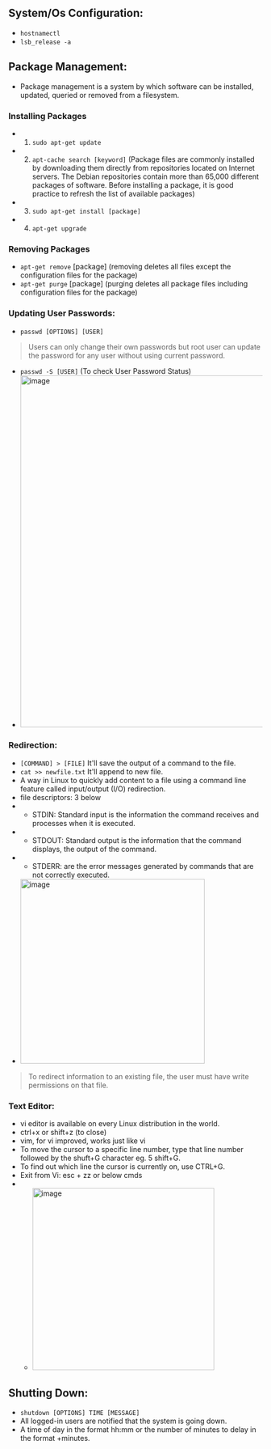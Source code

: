 ## System/Os Configuration:
- `hostnamectl`
- `lsb_release -a`

## Package Management:
- Package management is a system by which software can be installed, updated, queried or removed from a filesystem.
### Installing Packages
- 1. `sudo apt-get update`
- 2. `apt-cache search [keyword]` (Package files are commonly installed by downloading them directly from repositories located on Internet servers. The Debian repositories contain more than 65,000 different packages of software. Before installing a package, it is good practice to refresh the list of available packages)
- 3. `sudo apt-get install [package]`
- 4. `apt-get upgrade`

### Removing Packages
- `apt-get remove` [package] (removing deletes all files except the configuration files for the package)
- `apt-get purge` [package] (purging deletes all package files including configuration files for the package)


### Updating User Passwords:
- `passwd [OPTIONS] [USER]`
> Users can only change their own passwords but root user can update the password for any user without using current password.
- `passwd -S [USER]` (To check User Password Status)
- <img width="696" alt="image" src="https://user-images.githubusercontent.com/40174034/234181400-e571c368-f54f-4862-91bd-0afeab7a78c4.png">


### Redirection:
- `[COMMAND] > [FILE]` It'll save the output of a command to the file. 
- `cat >> newfile.txt` It'll append to new file.
- A way in Linux to quickly add content to a file using a command line feature called input/output (I/O) redirection.
- file descriptors: 3 below
- - STDIN: Standard input is the information the command receives and processes when it is executed.
- - STDOUT: Standard output is the information that the command displays, the output of the command.
- - STDERR: are the error messages generated by commands that are not correctly executed.
- <img width="365" alt="image" src="https://user-images.githubusercontent.com/40174034/235178100-e8ccf339-f58a-4a73-bf71-942ecf140b89.png">
> To redirect information to an existing file, the user must have write permissions on that file. 

### Text Editor:
- vi editor is available on every Linux distribution in the world.
- ctrl+x or shift+z (to close)
- vim, for vi improved, works just like vi
- To move the cursor to a specific line number, type that line number followed by the shuft+G character eg. 5 shift+G.
- To find out which line the cursor is currently on, use CTRL+G.
- Exit from Vi: esc + zz or below cmds
- - <img width="360" alt="image" src="https://user-images.githubusercontent.com/40174034/235208461-b704be9c-fb55-48dd-9ce0-48382999d33d.png">

## Shutting Down:
- `shutdown [OPTIONS] TIME [MESSAGE]`
- All logged-in users are notified that the system is going down.
- A time of day in the format hh:mm or the number of minutes to delay in the format +minutes.



